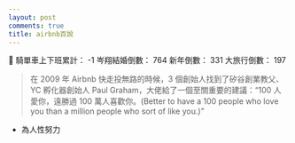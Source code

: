 ```yaml
---
layout: post
comments: true
title: airbnb百說
---
```


:two_women_holding_hands:
騎單車上下班累計： -1
岑翔結婚倒數： 764
新年倒數： 331
大旅行倒數： 197

>在 2009 年 Airbnb 快走投無路的時候，3 個創始人找到了矽谷創業教父、YC 孵化器創始人 Paul Graham，大佬給了一個至關重要的建議：“100 人愛你，遠勝過 100 萬人喜歡你。(Better to have a 100 people who love you than a million people who sort of like you.)”

- 為人性努力
